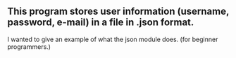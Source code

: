 This program stores user information (username, password, e-mail) in a file in .json format.
-
I wanted to give an example of what the json module does. (for beginner programmers.)
